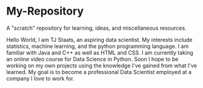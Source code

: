 # My-Repository
A "scratch" repository for learning, ideas, and miscellaneous resources.

Hello World,
I am TJ Staats, an aspiring data scientist. My interests include statistics, machine learning, and the python programming language. I am familiar with Java and C++ as well as HTML and CSS. I am currently taking an online video course for Data Science in Python. Soon I hope to be working on my own projects using the knowledge I've gained from what I've learned. My goal is to become a professional Data Scientist employed at a company I love to work for.
